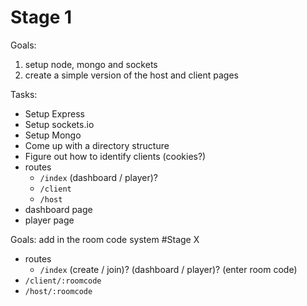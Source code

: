 # Stage 1

Goals:
1. setup node, mongo and sockets
2. create a simple version of the host and client pages

Tasks:
- Setup Express
- Setup sockets.io
- Setup Mongo
- Come up with a directory structure
- Figure out how to identify clients (cookies?)
- routes
  - `/index` (dashboard / player)?
  - `/client` 
  - `/host`
- dashboard page
- player page


Goals:
add in the room code system
  #Stage X
- routes
  - `/index` (create / join)? (dashboard / player)? (enter room code)
 - `/client/:roomcode` 
 - `/host/:roomcode`


